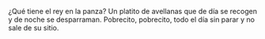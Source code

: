 ¿Qué tiene el rey en la panza?
Un platito de avellanas que de día se recogen y de noche se desparraman.
Pobrecito, pobrecito, todo el día sin parar y no sale de su sitio.